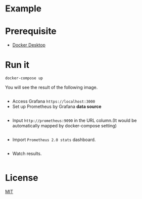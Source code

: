 # Example



# Prerequisite

- [Docker Desktop](https://www.docker.com/products/docker-desktop)

# Run it

```shell
docker-compose up
```

You will see the result of the following image.

![]()

- Access Grafana `https://localhost:3000`
- Set up Prometheus by Grafana **data source**

![]()

- Input `http://prometheus:9090` in the URL column.(It would be automatically mapped by docker-compose setting)

![]()

- Import `Prometheus 2.0 stats` dashboard.

![]()

- Watch results.

![]()


# License

[MIT]()